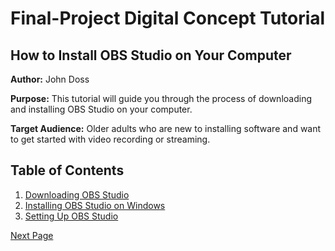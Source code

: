 # Final-Project  Digital Concept Tutorial

## How to Install OBS Studio on Your Computer
**Author:** John Doss 

**Purpose:** This tutorial will guide you through the process of downloading and installing OBS Studio on your computer. 

**Target Audience:** Older adults who are new to installing software and want to get started with video recording or streaming.



## Table of Contents
1. [Downloading OBS Studio](downloading-obs.md)
2. [Installing OBS Studio on Windows](installing-obs-windows.md)
3. [Setting Up OBS Studio](setting-up-obs.md)


[Next Page](downloading=bos.md)

